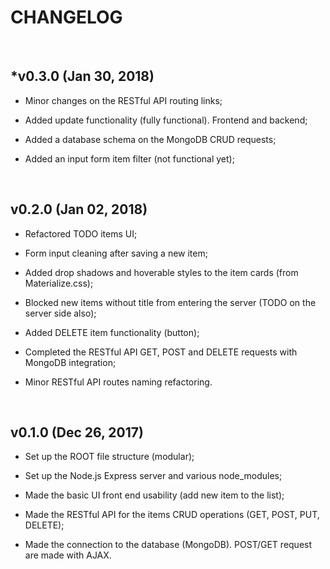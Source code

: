 # CHANGELOG

&nbsp;

## *v0.3.0 (Jan 30, 2018)

- Minor changes on the RESTful API routing links;

- Added update functionality (fully functional). Frontend and backend;

- Added a database schema on the MongoDB CRUD requests;

- Added an input form item filter (not functional yet);

&nbsp;

## v0.2.0 (Jan 02, 2018)

- Refactored TODO items UI;

- Form input cleaning after saving a new item;

- Added drop shadows and hoverable styles to the item cards (from Materialize.css);

- Blocked new items without title from entering the server (TODO on the server side also);

- Added DELETE item functionality (button);

- Completed the RESTful API GET, POST and DELETE requests with MongoDB integration;

- Minor RESTful API routes naming refactoring.

&nbsp;

## v0.1.0 (Dec 26, 2017)

- Set up the ROOT file structure (modular);

- Set up the Node.js Express server and various node_modules;

- Made the basic UI front end usability (add new item to the list);

- Made the RESTful API for the items CRUD operations (GET, POST, PUT, DELETE);

- Made the connection to the database (MongoDB). POST/GET request are made with AJAX.
